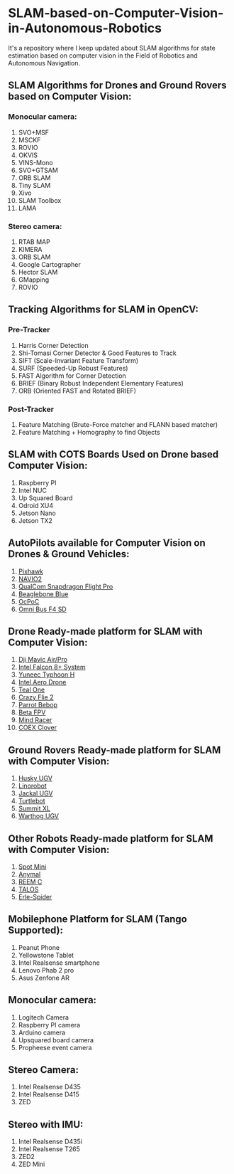 # SLAM-based-on-Computer-Vision-in-Autonomous-Robotics
It's a repository where I keep updated about SLAM algorithms for state estimation based on computer vision in the Field of Robotics and Autonomous Navigation.
## SLAM Algorithms for Drones and Ground Rovers based on Computer Vision:
### Monocular camera:
1. SVO+MSF
2. MSCKF
3. ROVIO
4. OKVIS
5. VINS-Mono
6. SVO+GTSAM
7. ORB SLAM
8. Tiny SLAM
9. Xivo 
10. SLAM Toolbox
11. LAMA

### Stereo camera:
1. RTAB MAP
2. KIMERA
3. ORB SLAM
4. Google Cartographer
5. Hector SLAM
6. GMapping 
7. ROVIO

## Tracking Algorithms for SLAM in OpenCV:
### Pre-Tracker
1. Harris Corner Detection
2. Shi-Tomasi Corner Detector & Good Features to Track
3. SIFT (Scale-Invariant Feature Transform)
4. SURF (Speeded-Up Robust Features)
5. FAST Algorithm for Corner Detection
6. BRIEF (Binary Robust Independent Elementary Features)
7. ORB (Oriented FAST and Rotated BRIEF)

### Post-Tracker
1. Feature Matching (Brute-Force matcher and FLANN based matcher)
2. Feature Matching + Homography to find Objects

## SLAM with COTS Boards Used on Drone based Computer Vision:
1. Raspberry PI
2. Intel NUC
2. Up Squared Board
3. Odroid XU4
4. Jetson Nano
5. Jetson TX2

## AutoPilots available for Computer Vision on Drones & Ground Vehicles:
1. [Pixhawk](https://docs.px4.io/v1.9.0/en/flight_controller/raspberry_pi_navio2.html)
2. [NAVIO2](https://emlid.com/navio/) 
3. [QualCom Snapdragon Flight Pro](https://www.intrinsyc.com/qualcomm-flight-pro-development-kit/)
4. [Beaglebone Blue](https://docs.px4.io/v1.9.0/en/flight_controller/beaglebone_blue.html)
5. [OcPoC](https://docs.px4.io/v1.9.0/en/flight_controller/ocpoc_zynq.html)
6. [Omni Bus F4 SD](https://docs.px4.io/v1.9.0/en/flight_controller/omnibus_f4_sd.html)

## Drone Ready-made platform for SLAM with Computer Vision:
1. [Dji Mavic Air/Pro](https://www.dji.com/mavic)
2. [Intel Falcon 8+ System](https://www.intel.com/content/www/us/en/products/drones/falcon-8.html)
2. [Yuneec Typhoon H](https://us.yuneec.com/typhoon-h-overview)
3. [Intel Aero Drone](https://docs.px4.io/v1.9.0/en/complete_vehicles/intel_aero.html)
4. [Teal One](https://tealdrones.com/teal-one/)
5. [Crazy Flie 2](https://docs.px4.io/v1.9.0/en/complete_vehicles/crazyflie2.html)
6. [Parrot Bebop](https://docs.px4.io/v1.9.0/en/complete_vehicles/bebop.html)
7. [Beta FPV](https://docs.px4.io/v1.9.0/en/complete_vehicles/betafpv_beta75x.html)
8. [Mind Racer](https://docs.px4.io/v1.9.0/en/complete_vehicles/mindracer210.html)
9. [COEX Clover](https://clover.coex.tech/en/)

## Ground Rovers Ready-made platform for SLAM with Computer Vision:
1. [Husky UGV](https://robots.ros.org/husky/)
2. [Linorobot](https://github.com/linorobot/linorobot/wiki/1.-Getting-Started)
3. [Jackal UGV](https://robots.ros.org/jackal/)
4. [Turtlebot](https://robots.ros.org/turtlebot/)
5. [Summit XL](https://robots.ros.org/summit-xl/)
6. [Warthog UGV](https://robots.ros.org/warthog/)

## Other Robots Ready-made platform for SLAM with Computer Vision:
1. [Spot Mini](https://www.bostondynamics.com/spot)
2. [Anymal](https://www.anymal-research.org/)
3. [REEM C](https://robots.ros.org/reem-c/)
4. [TALOS](https://robots.ros.org/talos/)
5. [Erle-Spider](https://robots.ros.org/erle-spider/)

## Mobilephone Platform for SLAM (Tango Supported):
1. Peanut Phone
2. Yellowstone Tablet
3. Intel Realsense smartphone
4. Lenovo Phab 2 pro
5. Asus Zenfone AR

## Monocular camera:
1. Logitech Camera
2. Raspberry PI camera
3. Arduino camera
4. Upsquared board camera
4. Propheese event camera

## Stereo Camera:
1. Intel Realsense D435
2. Intel Realsense D415
3. ZED 

## Stereo with IMU:
1. Intel Realsense D435i
2. Intel Realsense T265
3. ZED2
4. ZED Mini
